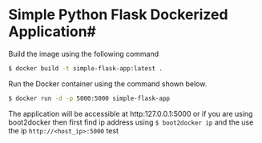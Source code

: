 # Simple Python Flask Dockerized Application#

Build the image using the following command

```bash
$ docker build -t simple-flask-app:latest .
```

Run the Docker container using the command shown below.

```bash
$ docker run -d -p 5000:5000 simple-flask-app
```

The application will be accessible at http:127.0.0.1:5000 or if you are using boot2docker then first find ip address using `$ boot2docker ip` and the use the ip `http://<host_ip>:5000`
test
